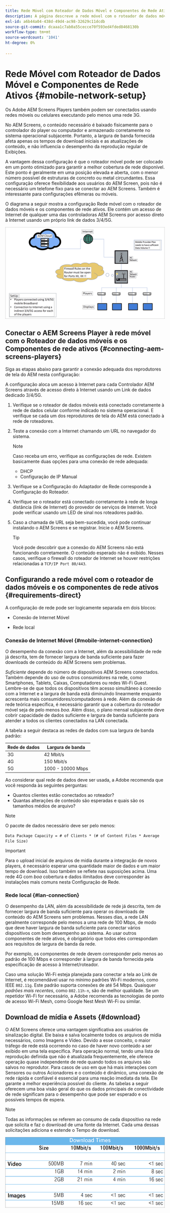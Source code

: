 ```yaml
---
title: Rede Móvel com Roteador de Dados Móvel e Componentes de Rede Ativos
description: A página descreve a rede móvel com o roteador de dados móveis e os componentes de rede ativos
exl-id: a6b44a04-438d-49d4-ac98-32629c11dcdb
source-git-commit: dcaaa1c7ab0a55cecce70f593ed4fded8468130b
workflow-type: tm+mt
source-wordcount: '1041'
ht-degree: 0%

---
```


# Rede Móvel com Roteador de Dados Móvel e Componentes de Rede Ativos {#mobile-network-setup}

Os Adobe AEM Screens Players também podem ser conectados usando redes móveis ou celulares executando pelo menos uma rede 3G.

No AEM Screens, o conteúdo necessário é baixado fisicamente para o controlador do player ou computador e armazenado corretamente no sistema operacional subjacente. Portanto, a largura de banda fornecida afeta apenas os tempos de download iniciais e as atualizações de conteúdo, e não influencia o desempenho da reprodução regular de Exibições.

A vantagem dessa configuração é que o roteador móvel pode ser colocado em um ponto otimizado para garantir a melhor cobertura de rede disponível. Este ponto é geralmente em uma posição elevada e aberta, com o menor número possível de estruturas de concreto ou metal circundantes.
Essa configuração oferece flexibilidade aos usuários do AEM Screen, pois não é necessário um telefone fixo para se conectar ao AEM Screens. Também é interessante para configurações efêmeras ou móveis.

O diagrama a seguir mostra a configuração Rede móvel com o roteador de dados móveis e os componentes de rede ativos. Ele contém um acesso de Internet de qualquer uma das controladoras AEM Screens por acesso direto à Internet usando um próprio link de dados 3/4/5G.

![](/help/using/assets/mobile-network-1.png)

## Conectar o AEM Screens Player à rede móvel com o Roteador de dados móveis e os Componentes de rede ativos {#connecting-aem-screens-players}

Siga as etapas abaixo para garantir a conexão adequada dos reprodutores de tela do AEM nesta configuração:

A configuração aloca um acesso à Internet para cada Controlador AEM Screens através de acesso direto à Internet usando um Link de dados dedicado 3/4/5G.

1. Verifique se o roteador de dados móveis está conectado corretamente à rede de dados celular conforme indicado no sistema operacional. E verifique se cada um dos reprodutores de tela do AEM está conectado à rede de roteadores.
1. Teste a conexão com a Internet chamando um URL no navegador do sistema.

   >[!NOTE]
   >Caso receba um erro, verifique as configurações de rede. Existem basicamente duas opções para uma conexão de rede adequada:
   >* DHCP
   >* Configuração de IP Manual

1. Verifique se a Configuração do Adaptador de Rede corresponde à Configuração do Roteador.

1. Verifique se o roteador está conectado corretamente à rede de longa distância (link de Internet) do provedor de serviços de Internet. Você pode verificar usando um LED de sinal nos roteadores padrão.
1. Caso a chamada de URL seja bem-sucedida, você pode continuar instalando o AEM Screens e se registrar. Inicie o AEM Screens.

   >[!TIP]
   >Você pode descobrir que a conexão do AEM Screens não está funcionando corretamente. O conteúdo esperado não é exibido. Nesses casos, verifique o firewall do roteador de Internet se houver restrições relacionadas a `TCP/IP Port 80/443`.


## Configurando a rede móvel com o roteador de dados móveis e os componentes de rede ativos {#requirements-direct}

A configuração de rede pode ser logicamente separada em dois blocos:

* Conexão de Internet Móvel

* Rede local

### Conexão de Internet Móvel {#mobile-internet-connection}

O desempenho da conexão com a Internet, além da acessibilidade de rede já descrita, tem de fornecer largura de banda suficiente para fazer downloads de conteúdo do AEM Screens sem problemas.

*Suficiente* depende do número de dispositivos AEM Screens conectados. Também depende do uso de outros consumidores na rede, como Smartphones, Tablets, Caixas, Computadores ou redes Wi-Fi Guest.
Lembre-se de que todos os dispositivos têm acesso simultâneo à conexão com a Internet e a largura de banda está diminuindo linearmente enquanto acrescenta mais consumidores/computadores à rede.
Além da conexão de rede teórica específica, é necessário garantir que a cobertura do roteador móvel seja de pelo menos *boa*. Além disso, o plano mensal subjacente deve cobrir capacidade de dados suficiente e largura de banda suficiente para atender a todos os clientes conectados na LAN conectada.

A tabela a seguir destaca as redes de dados com sua largura de banda padrão:

| Rede de dados | Largura de banda |
|--- |--- |
| 3G | 42 Mbit/s |
| 4G | 150 Mbit/s |
| 5G | 1000 - 10000 Mbps |

Ao considerar qual rede de dados deve ser usada, a Adobe recomenda que você responda às seguintes perguntas:

* Quantos clientes estão conectados ao roteador?
* Quantas alterações de conteúdo são esperadas e quais são os tamanhos médios de arquivo?

>[!NOTE]
>
>O pacote de dados necessário deve ser pelo menos:
>
>`Data Package Capacity = # of Clients * (# of Content Files * Average File Size)`

>[!IMPORTANT]
>
>Para o upload inicial de arquivos de mídia durante a integração de novos players, é necessário esperar uma quantidade maior de dados e um maior tempo de download. Isso também se reflete nas suposições acima. Uma rede 4G com *boa* cobertura e dados ilimitados deve corresponder às instalações mais comuns nesta Configuração de Rede.


### Rede local {#lan-connection}

O desempenho da LAN, além da acessibilidade de rede já descrita, tem de fornecer largura de banda suficiente para operar os downloads de conteúdo do AEM Screens sem problemas. Nesses dias, a rede LAN geralmente corresponde pelo menos a uma rede de 100 Mbps, de modo que deve haver largura de banda suficiente para conectar vários dispositivos com bom desempenho ao sistema. Ao usar outros componentes de rede ativos, é obrigatório que todos eles correspondam aos requisitos de largura de banda da rede.

Por exemplo, os componentes de rede devem corresponder pelo menos ao padrão de 100 Mbps e corresponder à largura de banda fornecida pela especificação de acesso à Internet/roteador.

Caso uma solução Wi-Fi esteja planejada para conectar a tela ao Link de Internet, é recomendável usar no mínimo padrões Wi-Fi modernos, como IEEE `802.11g`. Este padrão suporta conexões de até 54 Mbps. Quaisquer *padrões mais recentes*, como `802.11h-n`, são de melhor qualidade. Se um repetidor Wi-Fi for necessário, a Adobe recomenda as tecnologias de ponto de acesso Wi-Fi Mesh, como Google Nest Mesh Wi-Fi ou similar.

## Download de mídia e Assets {#download}

O AEM Screens oferece uma vantagem significativa aos usuários de sinalização digital. Ele baixa e salva localmente todos os arquivos de mídia necessários, como Imagens e Vídeo. Devido a esse conceito, o maior tráfego de rede está ocorrendo no caso de haver novo conteúdo a ser exibido em uma tela específica.
Para operação normal, tendo uma lista de reprodução definida que não é atualizada frequentemente, ele oferece operação quase independente de rede quando todos os arquivos são salvos no reprodutor.
Para casos de uso em que há mais interações com Sensores ou outros Acionadores e o conteúdo é dinâmico, uma conexão de rede rápida e confiável é essencial para uma reação imediata da tela. Ele garante a melhor experiência possível do cliente.
As tabelas a seguir oferecem uma boa visão geral do que os dados principais de conectividade de rede significam para o desempenho que pode ser esperado e os possíveis tempos de espera.

>[!NOTE]
>
>Todas as informações se referem ao consumo de cada dispositivo na rede que solicita e faz o download de uma fonte da Internet. Cada uma dessas solicitações adiciona e estende o Tempo de download.

![](/help/using/assets/mobile-router-download.png)
